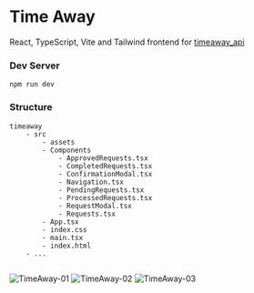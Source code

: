 # Time Away

React, TypeScript, Vite and Tailwind frontend for [timeaway_api](https://github.com/yatesj9/timeaway_api)

### Dev Server
```
npm run dev
```

### Structure

```
timeaway
	- src
		- assets
		- Components
			- ApprovedRequests.tsx 
			- CompletedRequests.tsx
			- ConfirmationModal.tsx
			- Navigation.tsx
			- PendingRequests.tsx
			- ProcessedRequests.tsx
			- RequestModal.tsx
			- Requests.tsx
		- App.tsx
		- index.css
		- main.tsx
		- index.html
	- ...	
	
```
![TimeAway-01](https://github.com/user-attachments/assets/7eaf0b0b-9972-43ea-986a-ab54a81edf78)
![TimeAway-02](https://github.com/user-attachments/assets/5478d2a0-90a1-4fc0-9872-4a5d0bb228c0)
![TimeAway-03](https://github.com/user-attachments/assets/4af980bd-7544-4005-ab08-a9adf01ee9b6)
